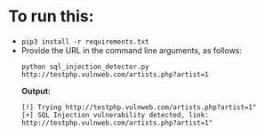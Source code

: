 # To run this:
- `pip3 install -r requirements.txt`
- Provide the URL in the command line arguments, as follows:
    ```
    python sql_injection_detector.py http://testphp.vulnweb.com/artists.php?artist=1
    ```
    **Output:**
    ```
    [!] Trying http://testphp.vulnweb.com/artists.php?artist=1"
    [+] SQL Injection vulnerability detected, link: http://testphp.vulnweb.com/artists.php?artist=1"
    ```